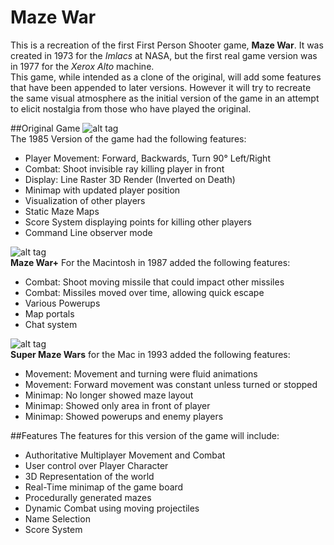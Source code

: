 # Maze War
This is a recreation of the first First Person Shooter game, **Maze War**. It was created in 1973 for the _Imlacs_ at NASA, but the first real game version was in 1977 for the _Xerox Alto_ machine. <br />
This game, while intended as a clone of the original, will add some features that have been appended to later versions. However it will try to recreate the same visual atmosphere as the initial version of the game in an attempt to elicit nostalgia from those who have played the original.

##Original Game
![alt tag](http://i.imgur.com/GkVaHS2.png?1)
<br />
The 1985 Version of the game had the following features:
- Player Movement: Forward, Backwards, Turn 90° Left/Right
- Combat: Shoot invisible ray killing player in front
- Display: Line Raster 3D Render (Inverted on Death)
- Minimap with updated player position
- Visualization of other players
- Static Maze Maps
- Score System displaying points for killing other players
- Command Line observer mode

![alt tag](http://i.imgur.com/jbXxbGW.png)
<br />
**Maze War+** For the Macintosh in 1987 added the following features:
- Combat: Shoot moving missile that could impact other missiles
- Combat: Missiles moved over time, allowing quick escape
- Various Powerups
- Map portals
- Chat system

![alt tag](http://i.imgur.com/c5IiZ8P.jpg)
<br />
**Super Maze Wars** for the Mac in 1993 added the following features:
- Movement: Movement and turning were fluid animations
- Movement: Forward movement was constant unless turned or stopped
- Minimap: No longer showed maze layout
- Minimap: Showed only area in front of player
- Minimap: Showed powerups and enemy players

##Features
The features for this version of the game will include:
- Authoritative Multiplayer Movement and Combat
- User control over Player Character
- 3D Representation of the world
- Real-Time minimap of the game board
- Procedurally generated mazes
- Dynamic Combat using moving projectiles
- Name Selection
- Score System


